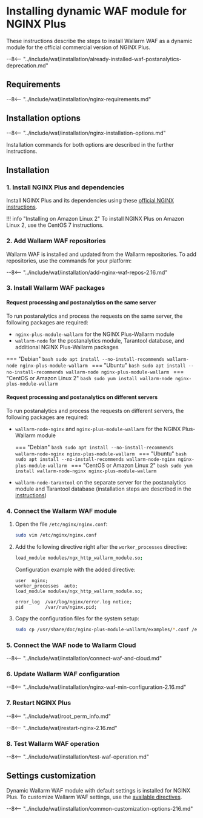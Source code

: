 [img-wl-console-users]:             ../images/check-users.png 
[wallarm-status-instr]:             ../admin-en/configure-statistics-service.md
[memory-instr]:                     ../admin-en/configuration-guides/allocate-resources-for-waf-node.md
[waf-directives-instr]:             ../admin-en/configure-parameters-en.md
[sqli-attack-desc]:                 ../attacks-vulns-list.md#sql-injection
[xss-attack-desc]:                  ../attacks-vulns-list.md#crosssite-scripting-xss
[img-test-attacks-in-ui]:           ../images/admin-guides/test-attacks.png
[waf-mode-instr]:                   ../admin-en/configure-wallarm-mode.md
[logging-instr]:                    ../admin-en/configure-logging.md
[proxy-balancer-instr]:             ../admin-en/using-proxy-or-balancer-en.md
[scanner-whitelisting-instr]:       ../admin-en/scanner-ips-whitelisting.md
[process-time-limit-instr]:         ../admin-en/configure-parameters-en.md#wallarm_process_time_limit
[configure-selinux-instr]:          ../admin-en/configure-selinux.md
[configure-proxy-balancer-instr]:   ../admin-en/configuration-guides/access-to-wallarm-api-via-proxy.md
[install-postanalytics-instr]:      ../admin-en/installation-postanalytics-en.md
[update-instr]:                     ../updating-migrating/nginx-modules.md
[install-postanalytics-docs]:        ../../admin-en/installation-postanalytics-en/
[versioning-policy]:               ../updating-migrating/versioning-policy.md
[enable-libdetection-docs]:         ../admin-en/configure-parameters-en.md#wallarm_enable_libdetection
[waf-mode-recommendations]:          ../about-wallarm-waf/deployment-best-practices.md#follow-recommended-onboarding-steps
[waf-installation-instr-latest]:             /waf-installation/nginx-plus/
[waf-installation-instr-middle]:             /2.18/waf-installation/nginx-plus/
[versioning-policy]:                         ../updating-migrating/versioning-policy.md

# Installing dynamic WAF module for NGINX Plus

These instructions describe the steps to install Wallarm WAF as a dynamic module for the official commercial version of NGINX Plus.

--8<-- "../include/waf/installation/already-installed-waf-postanalytics-deprecation.md"

## Requirements

--8<-- "../include/waf/installation/nginx-requirements.md"

## Installation options

--8<-- "../include/waf/installation/nginx-installation-options.md"

Installation commands for both options are described in the further instructions.

## Installation
    
### 1. Install NGINX Plus and dependencies

Install NGINX Plus and its dependencies using these [official NGINX instructions](https://www.nginx.com/resources/admin-guide/installing-nginx-plus/).

!!! info "Installing on Amazon Linux 2"
    To install NGINX Plus on Amazon Linux 2, use the CentOS 7 instructions.

### 2. Add Wallarm WAF repositories

Wallarm WAF is installed and updated from the Wallarm repositories. To add repositories, use the commands for your platform:

--8<-- "../include/waf/installation/add-nginx-waf-repos-2.16.md"

### 3. Install Wallarm WAF packages

#### Request processing and postanalytics on the same server

To run postanalytics and process the requests on the same server, the following packages are required:

* `nginx-plus-module-wallarm` for the NGINX Plus-Wallarm module
* `wallarm-node` for the postanalytics module, Tarantool database, and additional NGINX Plus-Wallarm packages

=== "Debian"
    ```bash
    sudo apt install --no-install-recommends wallarm-node nginx-plus-module-wallarm
    ```
=== "Ubuntu"
    ```bash
    sudo apt install --no-install-recommends wallarm-node nginx-plus-module-wallarm
    ```
=== "CentOS or Amazon Linux 2"
    ```bash
    sudo yum install wallarm-node nginx-plus-module-wallarm
    ```

#### Request processing and postanalytics on different servers

To run postanalytics and process the requests on different servers, the following packages are required:

* `wallarm-node-nginx` and `nginx-plus-module-wallarm` for the NGINX Plus-Wallarm module

    === "Debian"
        ```bash
        sudo apt install --no-install-recommends wallarm-node-nginx nginx-plus-module-wallarm
        ```
    === "Ubuntu"
        ```bash
        sudo apt install --no-install-recommends wallarm-node-nginx nginx-plus-module-wallarm
        ```
    === "CentOS or Amazon Linux 2"
        ```bash
        sudo yum install wallarm-node-nginx nginx-plus-module-wallarm
        ```

* `wallarm-node-tarantool` on the separate server for the postanalytics module and Tarantool database (installation steps are described in the [instructions](../admin-en/installation-postanalytics-en.md))

### 4. Connect the Wallarm WAF module

1. Open the file `/etc/nginx/nginx.conf`:

    ```bash
    sudo vim /etc/nginx/nginx.conf
    ```
2. Add the following directive right after the `worker_processes` directive:

    ```bash
    load_module modules/ngx_http_wallarm_module.so;
    ```

    Configuration example with the added directive:

    ```
    user  nginx;
    worker_processes  auto;
    load_module modules/ngx_http_wallarm_module.so;

    error_log  /var/log/nginx/error.log notice;
    pid        /var/run/nginx.pid;
    ```

3. Copy the configuration files for the system setup:

    ``` bash
    sudo cp /usr/share/doc/nginx-plus-module-wallarm/examples/*.conf /etc/nginx/conf.d/
    ```

### 5. Connect the WAF node to Wallarm Cloud

--8<-- "../include/waf/installation/connect-waf-and-cloud.md"

### 6. Update Wallarm WAF configuration

--8<-- "../include/waf/installation/nginx-waf-min-configuration-2.16.md"

### 7. Restart NGINX Plus

--8<-- "../include/waf/root_perm_info.md"

--8<-- "../include/waf/restart-nginx-2.16.md"

### 8. Test Wallarm WAF operation

--8<-- "../include/waf/installation/test-waf-operation.md"

## Settings customization

Dynamic Wallarm WAF module with default settings is installed for NGINX Plus. To customize Wallarm WAF settings, use the [available directives](../admin-en/configure-parameters-en.md).

--8<-- "../include/waf/installation/common-customization-options-216.md"
